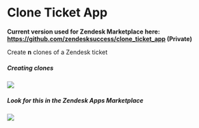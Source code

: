 # Clone Ticket App

**Current version used for Zendesk Marketplace here: https://github.com/zendesksuccess/clone_ticket_app (Private)**

Create **n** clones of a Zendesk ticket

##### Creating clones

![](http://g.recordit.co/AmX5urMePC.gif)

##### Look for this in the Zendesk Apps Marketplace

![](http://i.imgur.com/sLHshGk.png)
